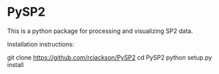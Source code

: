 # PySP2

This is a python package for processing and visualizing SP2 data.

Installation instructions:

git clone https://github.com/rcjackson/PySP2
cd PySP2
python setup.py install

